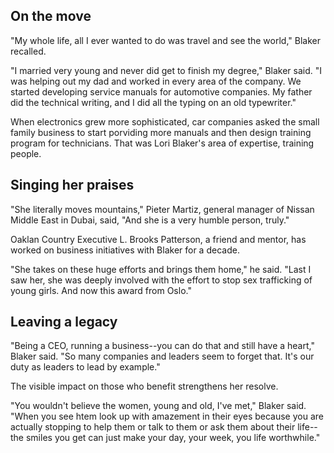 ## On the move
"My whole life, all I ever wanted to do was travel and see the world," Blaker recalled.

"I married very young and never did get to finish my degree," Blaker said. "I was helping out my dad and worked in every area of the company. We started developing service manuals for automotive companies. My father did the technical writing, and I did all the typing on an old typewriter."

When electronics grew more sophisticated, car companies asked the small family business to start porviding more manuals and then design training program for technicians. That was Lori Blaker's area of expertise, training people.

## Singing her praises

"She literally moves mountains," Pieter Martiz, general manager of Nissan Middle East in Dubai, said, "And she is a very humble person, truly."

Oaklan Country Executive L. Brooks Patterson, a friend and mentor, has worked on business initiatives with Blaker for a decade.

"She takes on these huge efforts and brings them home," he said. "Last I saw her, she was deeply involved with the effort to stop sex trafficking of young girls. And now this award from Oslo."

## Leaving a legacy

"Being a CEO, running a business--you can do that and still have a heart," Blaker said. "So many companies and leaders seem to forget that. It's our duty as leaders to lead by example."

The visible impact on those who benefit strengthens her resolve.

"You wouldn't believe the women, young and old, I've met," Blaker said. "When you see htem look up with amazement in their eyes because you are actually stopping to help them or talk to them or ask them about their life--the smiles you get can just make your day, your week, you life worthwhile."

